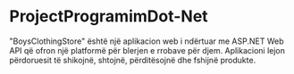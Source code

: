 # ProjectProgramimDot-Net
 "BoysClothingStore" është një aplikacion web i ndërtuar me ASP.NET Web API që ofron një platformë për blerjen e rrobave për djem. Aplikacioni lejon përdoruesit të shikojnë, shtojnë, përditësojnë dhe fshijnë produkte.
